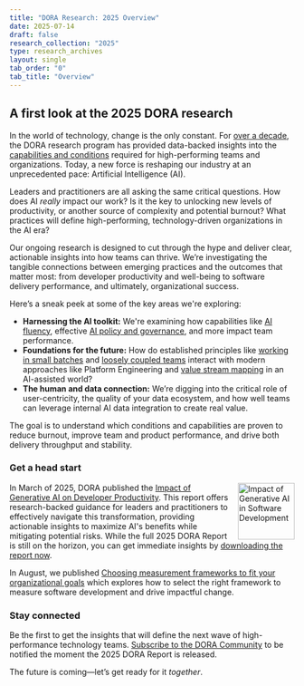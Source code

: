 ```yaml
---
title: "DORA Research: 2025 Overview"
date: 2025-07-14
draft: false
research_collection: "2025"
type: research_archives
layout: single
tab_order: "0"
tab_title: "Overview"
---
```

## A first look at the 2025 DORA research

In the world of technology, change is the only constant. For [over a decade](/decade/), the DORA research program has provided data-backed insights into the [capabilities and conditions](/research/?view=detail) required for high-performing teams and organizations. Today, a new force is reshaping our industry at an unprecedented pace: Artificial Intelligence (AI).

Leaders and practitioners are all asking the same critical questions. How does AI *really* impact our work? Is it the key to unlocking new levels of productivity, or another source of complexity and potential burnout? What practices will define high-performing, technology-driven organizations in the AI era?

Our ongoing research is designed to cut through the hype and deliver clear, actionable insights into how teams can thrive. We’re investigating the tangible connections between emerging practices and the outcomes that matter most: from developer productivity and well-being to software delivery performance, and ultimately, organizational success.

Here’s a sneak peek at some of the key areas we're exploring:

* **Harnessing the AI toolkit:** We're examining how capabilities like [AI fluency](https://www.anthropic.com/ai-fluency/overview), effective [AI policy and governance](/research/ai/trust-in-ai/#five-strategies-for-fostering-developers-trust-in-gen-ai), and more impact team performance.
* **Foundations for the future:** How do established principles like [working in small batches](/capabilities/working-in-small-batches/) and [loosely coupled teams](/capabilities/loosely-coupled-teams/) interact with modern approaches like Platform Engineering and [value stream mapping](/guides/value-stream-management/) in an AI-assisted world?
* **The human and data connection:** We’re digging into the critical role of user-centricity, the quality of your data ecosystem, and how well teams can leverage internal AI data integration to create real value.

The goal is to understand which conditions and capabilities are proven to reduce burnout, improve team and product performance, and drive both delivery throughput and stability.

### Get a head start

<a href="/research/ai/gen-ai-report"><img src="/research/ai/gen-ai-report/dora-impact-of-generative-ai-in-software-development-report.png" width="100em" style="float:right; margin-left: 1rem;" alt="Impact of Generative AI in Software Development"></a>
In March of 2025, DORA published the [Impact of Generative AI on Developer Productivity](/research/ai/gen-ai-report). This report offers research-backed guidance for leaders and practitioners to effectively navigate this transformation, providing actionable insights to maximize AI's benefits while mitigating potential risks. While the full 2025 DORA Report is still on the horizon, you can get immediate insights by [downloading the report now](/research/ai/gen-ai-report).

In August, we published [Choosing measurement frameworks to fit your organizational goals](/research/2025/measurement-frameworks/) which explores how to select the right framework to measure software development and drive impactful change.

### Stay connected
Be the first to get the insights that will define the next wave of high-performance technology teams. [Subscribe to the DORA Community](https://dora.community/) to be notified the moment the 2025 DORA Report is released.

The future is coming—let’s get ready for it *together*.
